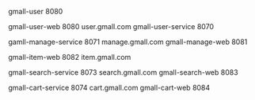 gmall-user 8080

gmall-user-web 8080 user.gmall.com
gmall-user-service 8070

gamll-manage-service 8071 manage.gmall.com
gmall-manage-web 8081

gmall-item-web 8082 item.gmall.com

gmall-search-service 8073 search.gmall.com
gmall-search-web 8083

gmall-cart-service 8074 cart.gmall.com
gmall-cart-web 8084